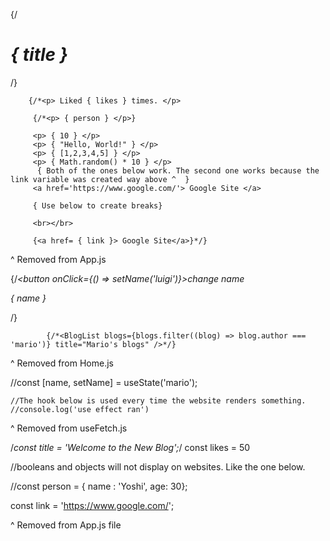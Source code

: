 {/*<h1> { title }</h1>*/}

        {/*<p> Liked { likes } times. </p>

         {/*<p> { person } </p>}

         <p> { 10 } </p>
         <p> { "Hello, World!" } </p>
         <p> { [1,2,3,4,5] } </p>
         <p> { Math.random() * 10 } </p>
          { Both of the ones below work. The second one works because the link variable was created way above ^  }
         <a href='https://www.google.com/'> Google Site </a>
        
         { Use below to create breaks}
         
         <br></br>

         {<a href= { link }> Google Site</a>}*/}

^ Removed from App.js

{/*<button onClick={() => setName('luigi')}>change name</button>
            <p>{ name }</p>*/}

            {/*<BlogList blogs={blogs.filter((blog) => blog.author === 'mario')} title="Mario's blogs" />*/}

^ Removed from Home.js

//const [name, setName] = useState('mario');

    //The hook below is used every time the website renders something.
    //console.log('use effect ran')

^ Removed from useFetch.js

/*const title = 'Welcome to the New Blog';*/
  const likes = 50

  //booleans and objects will not display on websites. Like the one below.

  //const person = { name : 'Yoshi', age: 30};

  const link = 'https://www.google.com/';
  
^ Removed from App.js file